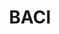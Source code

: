 ---
layout: default
description: BACI provides disaggregated data on bilateral trade flows for more than
  5000 products and 200 countries.
doi: ' '
location: http://www.cepii.fr/CEPII/en/bdd_modele/presentation.asp?id=37
record_creation_timestamp: 09/02/2021, 12:01:27
shortname: tagstest
tags: trade, products, international
title: BACI
uuid: 7db0ebff-1fe5-4eb9-806b-80ca470ec3dc
---
